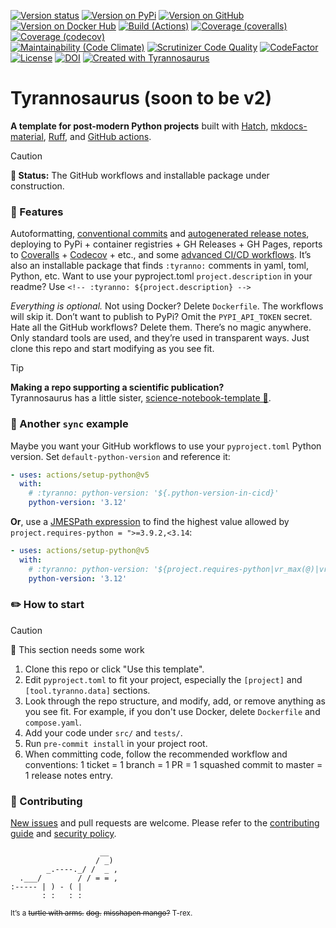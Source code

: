 <!--
Render a jagged grid of badges.
Use line breaks to separate rows, not paragraphs; the latter looks ugly.
In GitHub-flavored Markdown, do this by ending the line with `\` .
The `\` are added on separate `:tyranno:` lines for visibility.
-->
<!-- :tyranno: [![Version status](https://img.shields.io/pypi/status/${.name}?label=Status)](https://pypi.org/project/${.name}) -->
<!-- :tyranno: [![Version on PyPi](https://badgen.net/pypi/v/${.name}?label=PyPi -->
<!-- :tyranno: [![Version on GitHub](https://badgen.net/github/release/${.frag}/stable?label=GitHub)](${.link.repo}/releases) -->
<!-- :tyranno: [![Version on Docker Hub](https://img.shields.io/docker/v/dmyersturnbull/cicd?color=green&label=Docker%20Hub)](https://hub.docker.com/repository/docker/${.frag})
               \ -->
<!-- :tyranno: [![Build (Actions)](https://img.shields.io/github/workflow/status/${.name}/${.org}/maintest?label=Tests)](${.link.url}/actions) -->
<!-- :tyranno: [![Coverage (coveralls)](https://badgen.net/coveralls/c/github/${.name}/${.name}?label=Coveralls)](https://coveralls.io/github/${.frag}?branch=main) -->
<!-- :tyranno: [![Coverage (codecov)](https://badgen.net/codecov/c/github/${.frag}?label=CodeCov)](https://codecov.io/gh/${.frag})
               \ -->
<!-- :tyranno: [![Maintainability (Code Climate)](https://badgen.net/codeclimate/maintainability/${.frag})](https://codeclimate.com/github/${.frag}/maintainability) -->
<!-- :tyranno: [![Scrutinizer Code Quality](https://scrutinizer-ci.com/g/${.frag}/badges/quality-score.png?b=main)](https://scrutinizer-ci.com/g/${.frag}/?branch=main) -->
<!-- :tyranno: [![CodeFactor](https://www.codefactor.io/repository/github/${.frag}/badge)](https://www.codefactor.io/repository/github/${.frag})
               \ -->
<!-- :tyranno: [![License](https://badgen.net/pypi/license/${.name}?label=License)](${.license.url}) -->
<!-- :tyranno: [![DOI](https://zenodo.org/badge/DOI/${.doi}.svg)](https://doi.org/${.doi}) -->
<!-- :tyranno: [![Created with ${.Name}](https://img.shields.io/badge/Created_with-${.Name}-0000ff.svg)](https://github.com/${.frag}) -->
[![Version status](https://img.shields.io/pypi/status/tyrannosaurus?label=Status)](https://pypi.org/project/tyrannosaurus)
[![Version on PyPi](https://badgen.net/pypi/v/tyrannosaurus?label=PyPi)](https://pypi.org/project/tyrannosaurus)
[![Version on GitHub](https://badgen.net/github/release/dmyersturnbull/tyrannosaurus/stable?label=GitHub)](https://github.com/dmyersturnbull/tyrannosaurus/releases)
[![Version on Docker Hub](https://img.shields.io/docker/v/dmyersturnbull/tyrannosaurus?color=green&label=Docker%20Hub)](https://hub.docker.com/repository/docker/dmyersturnbull/tyrannosaurus)
[![Build (Actions)](https://img.shields.io/github/actions/workflow/status/dmyersturnbull/tyrannosaurus/push-main.yml?label=Tests)](https://github.com/dmyersturnbull/tyrannosaurus/actions)
[![Coverage (coveralls)](https://badgen.net/coveralls/c/github/dmyersturnbull/tyrannosaurus?label=Coveralls)](https://coveralls.io/github/dmyersturnbull/tyrannosaurus?branch=main)
[![Coverage (codecov)](https://badgen.net/codecov/c/github/dmyersturnbull/tyrannosaurus?label=CodeCov)](https://codecov.io/gh/dmyersturnbull/tyrannosaurus)\
[![Maintainability (Code Climate)](https://badgen.net/codeclimate/maintainability/dmyersturnbull/tyrannosaurus)](https://codeclimate.com/github/dmyersturnbull/tyrannosaurus/maintainability)
[![Scrutinizer Code Quality](https://scrutinizer-ci.com/g/dmyersturnbull/tyrannosaurus/badges/quality-score.png?b=main)](https://scrutinizer-ci.com/g/dmyersturnbull/tyrannosaurus/?branch=main)
[![CodeFactor](https://www.codefactor.io/repository/github/dmyersturnbull/tyrannosaurus/badge)](https://www.codefactor.io/repository/github/dmyersturnbull/tyrannosaurus)\
[![License](https://badgen.net/pypi/license/tyrannosaurus?label=License)](https://opensource.org/licenses/Apache-2.0)
[![DOI](https://zenodo.org/badge/DOI/10.5281/zenodo.4485186.svg)](https://doi.org/10.5281/zenodo.4485186)
[![Created with Tyrannosaurus](https://img.shields.io/badge/Created_with-Tyrannosaurus-0000ff.svg)](https://github.com/dmyersturnbull/tyrannosaurus)

# Tyrannosaurus (soon to be v2)

**A template for post-modern Python projects**
built with
[Hatch](https://hatch.pypa.io/),
[mkdocs-material](https://squidfunk.github.io/mkdocs-material/),
[Ruff](https://github.com/astral-sh/ruff),
and [GitHub actions](https://docs.github.com/en/actions).

> [!CAUTION]
> **🚧 Status:** The GitHub workflows and installable package under construction.

### 🎁 Features

Autoformatting,
[conventional commits](https://www.conventionalcommits.org/) and
[autogenerated release notes](https://docs.github.com/en/repositories/releasing-projects-on-github/automatically-generated-release-notes),
deploying to PyPi + container registries + GH Releases + GH Pages,
reports to [Coveralls](https://coveralls.io/) + [Codecov](https://codecov.io/) + etc.,
and some [advanced CI/CD workflows](https://github.com/dmyersturnbull/cicd/blob/main/.github/workflows).
It’s also an installable package that finds `:tyranno:` comments in yaml, toml, Python, etc.
Want to use your pyproject.toml `project.description` in your readme?
Use `<!-- :tyranno: ${project.description} -->`

_Everything is optional._
Not using Docker? Delete `Dockerfile`. The workflows will skip it.
Don’t want to publish to PyPi? Omit the `PYPI_API_TOKEN` secret.
Hate all the GitHub workflows? Delete them.
There’s no magic anywhere. Only standard tools are used, and they’re used in transparent ways.
Just clone this repo and start modifying as you see fit.

> [!TIP]
> **Making a repo supporting a scientific publication?**\
> Tyrannosaurus has a little sister,
[science-notebook-template 🧪](https://github.com/dmyersturnbull/science-notebook-template).

### 🎨 Another `sync` example

Maybe you want your GitHub workflows to use your `pyproject.toml` Python version.
Set `default-python-version` and reference it:

```yaml
- uses: actions/setup-python@v5
  with:
    # :tyranno: python-version: '${.python-version-in-cicd}'
    python-version: '3.12'
```

**Or**, use a [JMESPath expression](https://jmespath.org/) to
find the highest value allowed by `project.requires-python = ">=3.9.2,<3.14`:

```yaml
- uses: actions/setup-python@v5
  with:
    # :tyranno: python-version: '${project.requires-python|vr_max(@)|vr_major(@)}'
    python-version: '3.12'
```

### ✏️ How to start

> [!CAUTION]
> **🚧** This section needs some work

1. Clone this repo or click "Use this template".
2. Edit `pyproject.toml` to fit your project, especially the `[project]` and `[tool.tyranno.data]` sections.
3. Look through the repo structure, and modify, add, or remove anything as you see fit.
   For example, if you don't use Docker, delete `Dockerfile` and `compose.yaml`.
4. Add your code under `src/` and `tests/`.
5. Run `pre-commit install` in your project root.
6. When committing code, follow the recommended workflow and conventions:
   1 ticket = 1 branch = 1 PR = 1 squashed commit to master = 1 release notes entry.

### 🍁 Contributing

[New issues](https://github.com/dmyersturnbull/cicd/issues) and pull requests are welcome.
Please refer to the [contributing guide](https://github.com/dmyersturnbull/cicd/blob/master/CONTRIBUTING.md)
and [security policy](https://github.com/dmyersturnbull/cicd/blob/main/SECURITY.md).

```text
                    __
                   / _)
        _.----._/ /  _ ,
  .___/        / / = = ,
:----- | ) - ( |
       : :   : :
```

<small>It’s a <s>turtle with arms.</s> <s>dog.</s> <s>misshapen mango?</s> T-rex.</small>
